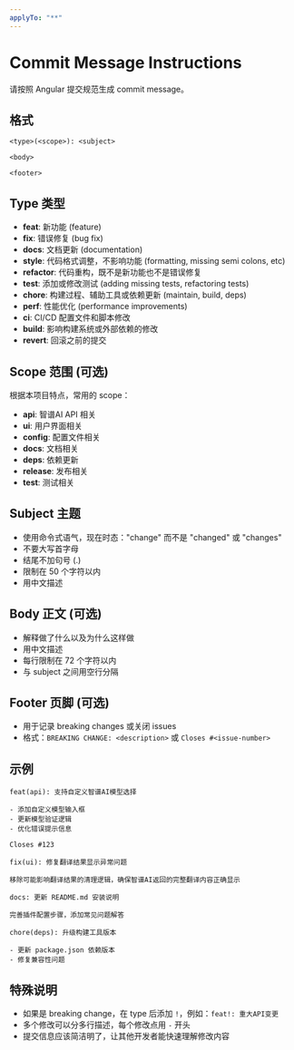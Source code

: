 ```yaml
---
applyTo: "**"
---
```


# Commit Message Instructions

请按照 Angular 提交规范生成 commit message。

## 格式

```
<type>(<scope>): <subject>

<body>

<footer>
```

## Type 类型

- **feat**: 新功能 (feature)
- **fix**: 错误修复 (bug fix)
- **docs**: 文档更新 (documentation)
- **style**: 代码格式调整，不影响功能 (formatting, missing semi colons, etc)
- **refactor**: 代码重构，既不是新功能也不是错误修复
- **test**: 添加或修改测试 (adding missing tests, refactoring tests)
- **chore**: 构建过程、辅助工具或依赖更新 (maintain, build, deps)
- **perf**: 性能优化 (performance improvements)
- **ci**: CI/CD 配置文件和脚本修改
- **build**: 影响构建系统或外部依赖的修改
- **revert**: 回滚之前的提交

## Scope 范围 (可选)

根据本项目特点，常用的 scope：
- **api**: 智谱AI API 相关
- **ui**: 用户界面相关
- **config**: 配置文件相关
- **docs**: 文档相关
- **deps**: 依赖更新
- **release**: 发布相关
- **test**: 测试相关

## Subject 主题

- 使用命令式语气，现在时态："change" 而不是 "changed" 或 "changes"
- 不要大写首字母
- 结尾不加句号 (.)
- 限制在 50 个字符以内
- 用中文描述

## Body 正文 (可选)

- 解释做了什么以及为什么这样做
- 用中文描述
- 每行限制在 72 个字符以内
- 与 subject 之间用空行分隔

## Footer 页脚 (可选)

- 用于记录 breaking changes 或关闭 issues
- 格式：`BREAKING CHANGE: <description>` 或 `Closes #<issue-number>`

## 示例

```
feat(api): 支持自定义智谱AI模型选择

- 添加自定义模型输入框
- 更新模型验证逻辑
- 优化错误提示信息

Closes #123
```

```
fix(ui): 修复翻译结果显示异常问题

移除可能影响翻译结果的清理逻辑，确保智谱AI返回的完整翻译内容正确显示
```

```
docs: 更新 README.md 安装说明

完善插件配置步骤，添加常见问题解答
```

```
chore(deps): 升级构建工具版本

- 更新 package.json 依赖版本
- 修复兼容性问题
```

## 特殊说明

- 如果是 breaking change，在 type 后添加 `!`，例如：`feat!: 重大API变更`
- 多个修改可以分多行描述，每个修改点用 `-` 开头
- 提交信息应该简洁明了，让其他开发者能快速理解修改内容
